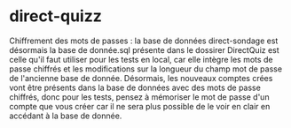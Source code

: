 # direct-quizz
Chiffrement des mots de passes :
  la base de données direct-sondage est désormais la base de donnée.sql présente dans le dossirer DirectQuiz est celle qu'il faut utiliser pour les tests en local, car elle intègre les mots de passe chiffrés et les modifications sur la longueur du champ mot de passe de l'ancienne base de donnée.
  Désormais, les nouveaux comptes crées vont être présents dans la base de données avec des mots de passe chiffrés, donc
pour les tests, pensez à mémoriser le mot de passe d'un compte que vous créer car il ne sera plus possible de le voir
en clair en accédant à la base de donnée.
